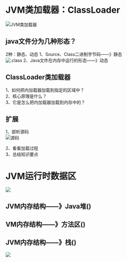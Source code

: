 <!-- TOC -->

# JVM类加载器：ClassLoader
![JVM类加载器](https://i.loli.net/2019/07/03/5d1ca4e6bc61172562.png)
## java文件分为几种形态？
2种：静态、动态
1、Source、Class二进制字节码——》静态<br>
![.class](https://i.loli.net/2019/07/03/5d1caa83418f891746.png)
2、Java文件在内存中运行的形态——》动态

## ClassLoader类加载器
1、如何把内加载器加载到指定的区域中？<br>
2、核心原理是什么？<br>
3、它是怎么把内加载器加载到内存中的？<br>

## 扩展
1、部析源码<br>
![源码](https://i.loli.net/2019/07/03/5d1ca3485322194295.png)

2、看看加载过程<br>
3、总结知识要点<br>

# JVM运行时数据区
![](https://i.loli.net/2019/07/03/5d1ca8c56275b47502.png)

## JVM内存结构——》Java堆()


## VM内存结构——》方法区()

## JVM内存结构——》栈()
![](https://i.loli.net/2019/07/03/5d1cc0bfbbc6337035.png)
